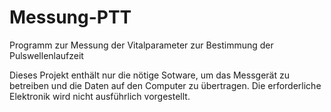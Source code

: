 # Messung-PTT
Programm zur Messung der Vitalparameter zur Bestimmung der Pulswellenlaufzeit

Dieses Projekt enthält nur die nötige Sotware, um das Messgerät zu betreiben und die Daten auf den Computer zu übertragen.
Die erforderliche Elektronik wird nicht ausführlich vorgestellt.
